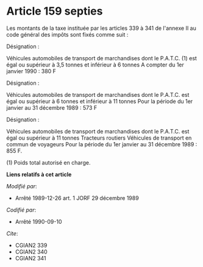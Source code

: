 # Article 159 septies

Les montants de la taxe instituée par les articles 339 à 341 de l'annexe II au code général des impôts sont fixés comme
suit :

Désignation :

Véhicules automobiles de transport de marchandises dont le P.A.T.C. (1) est égal ou supérieur à 3,5 tonnes et inférieur à 6
tonnes A compter du 1er janvier 1990 : 380 F

Désignation :

Véhicules automobiles de transport de marchandises dont le P.A.T.C.   est égal ou supérieur à 6 tonnes et inférieur à 11
tonnes Pour la période du 1er janvier au 31 décembre 1989 : 573 F 

Désignation :

Véhicules automobiles de transport de marchandises dont le P.A.T.C. est égal  ou supérieur à 11 tonnes Tracteurs routiers
Véhicules de transport en commun de voyageurs Pour la période du 1er janvier au 31 décembre 1989 : 855 F.

(1) Poids total autorisé en charge.

**Liens relatifs à cet article**

_Modifié par_:

  - Arrêté 1989-12-26 art. 1 JORF 29 décembre 1989

_Codifié par_:

  - Arrêté 1990-09-10

_Cite_:

  - CGIAN2 339
  - CGIAN2 340
  - CGIAN2 341
